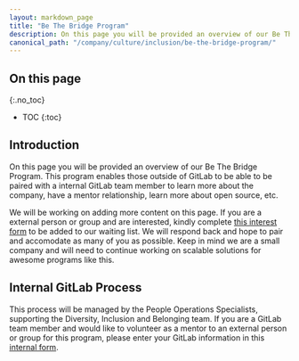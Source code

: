 ```yaml
---
layout: markdown_page
title: "Be The Bridge Program"
description: On this page you will be provided an overview of our Be The Bridge Program.
canonical_path: "/company/culture/inclusion/be-the-bridge-program/"
---
```


## On this page
{:.no_toc}

- TOC
{:toc}

##  Introduction

On this page you will be provided an overview of our Be The Bridge Program.  This program enables those outside of GitLab to be able to be paired with a internal GitLab team member to learn more about the company, have a mentor relationship, learn more about open source, etc.

We will be working on adding more content on this page. If you are a external person or group and are interested, kindly complete [this interest form](https://docs.google.com/forms/d/19We1NUz5ju0ZPMIkHLivdHf60J9qJN2HizkrTAhFuS4/edit) to be added to our waiting list. We will respond back and hope to pair and accomodate as many of you as possible. Keep in mind we are a small company and will need to continue working on scalable solutions for awesome programs like this. 

## Internal GitLab Process

This process will be managed by the People Operations Specialists, supporting the Diversity, Inclusion and Belonging team. If you are a GitLab team member and would like to volunteer as a mentor to an external person or group for this program, please enter your GitLab information in this [internal form](https://docs.google.com/forms/d/e/1FAIpQLSeI-8c6_sPMtVafuEdEB7Equ8tLQylt5gI4-l2KBR_kjeIIew/viewform).
